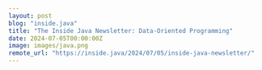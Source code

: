 ```yaml
---
layout: post
blog: "inside.java"
title: "The Inside Java Newsletter: Data-Oriented Programming"
date: 2024-07-05T00:00:00Z
image: images/java.png
remote_url: "https://inside.java/2024/07/05/inside-java-newsletter/"
---
```

